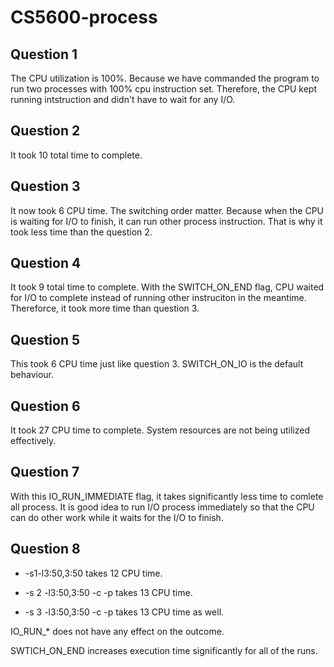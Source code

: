 # CS5600-process

## Question 1

The CPU utilization is 100%. Because we have commanded the program to run two processes with 100% cpu instruction set. Therefore, the CPU kept running intstruction and didn't have to wait for any I/O.

## Question 2

It took 10 total time to complete.


## Question 3

It now took 6 CPU time. The switching order matter. Because when the CPU is waiting for I/O to finish, it can run other process instruction. That is why it took less time than the question 2.

## Question 4

It took 9 total time to complete. With the SWITCH_ON_END flag, CPU waited for I/O to complete instead of running other instruciton in the meantime. Thereforce, it took more time than question 3.


## Question 5



This took 6 CPU time just like question 3. SWITCH_ON_IO is the default behaviour.


## Question 6

It took 27 CPU time to complete. System resources are not being utilized effectively.


## Question 7

With this IO_RUN_IMMEDIATE flag, it takes significantly less time to comlete all process. It is good idea to run I/O process immediately so that the CPU can do other work while it waits for the I/O to finish.


## Question 8

* -s1-l3:50,3:50 takes 12 CPU time.

* -s 2 -l3:50,3:50 -c -p takes 13 CPU time.

* -s 3 -l3:50,3:50 -c -p takes 13 CPU time as well.

IO_RUN_* does not have any effect on the outcome.

SWTICH_ON_END increases execution time significantly for all of the runs.